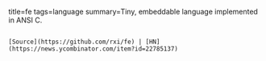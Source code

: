 title=fe
tags=language
summary=Tiny, embeddable language implemented in ANSI C.
~~~~~~

[Source](https://github.com/rxi/fe) | [HN](https://news.ycombinator.com/item?id=22785137)

